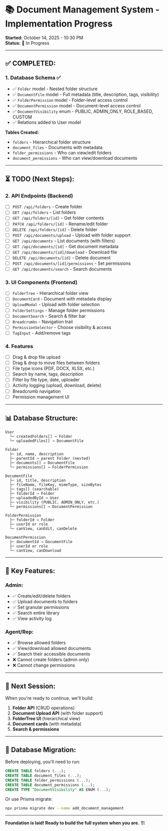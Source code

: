 # 📚 Document Management System - Implementation Progress

**Started:** October 14, 2025 - 10:30 PM  
**Status:** 🔄 In Progress

---

## ✅ **COMPLETED:**

### **1. Database Schema** ✅
- ✅ `Folder` model - Nested folder structure
- ✅ `DocumentFile` model - Full metadata (title, description, tags, visibility)
- ✅ `FolderPermission` model - Folder-level access control
- ✅ `DocumentPermission` model - Document-level access control
- ✅ `DocumentVisibility` enum - PUBLIC, ADMIN_ONLY, ROLE_BASED, CUSTOM
- ✅ Relations added to User model

**Tables Created:**
- `folders` - Hierarchical folder structure
- `document_files` - Documents with metadata
- `folder_permissions` - Who can view/edit folders
- `document_permissions` - Who can view/download documents

---

## ⏳ **TODO (Next Steps):**

### **2. API Endpoints** (Backend)
- [ ] `POST /api/folders` - Create folder
- [ ] `GET /api/folders` - List folders
- [ ] `GET /api/folders/[id]` - Get folder contents
- [ ] `PATCH /api/folders/[id]` - Rename/edit folder
- [ ] `DELETE /api/folders/[id]` - Delete folder
- [ ] `POST /api/documents/upload` - Upload with folder support
- [ ] `GET /api/documents` - List documents (with filters)
- [ ] `GET /api/documents/[id]` - Get document metadata
- [ ] `GET /api/documents/[id]/download` - Download file
- [ ] `DELETE /api/documents/[id]` - Delete document
- [ ] `POST /api/documents/[id]/permissions` - Set permissions
- [ ] `GET /api/documents/search` - Search documents

### **3. UI Components** (Frontend)
- [ ] `FolderTree` - Hierarchical folder view
- [ ] `DocumentCard` - Document with metadata display
- [ ] `UploadModal` - Upload with folder selection
- [ ] `FolderSettings` - Manage folder permissions
- [ ] `DocumentSearch` - Search & filter bar
- [ ] `Breadcrumbs` - Navigation trail
- [ ] `PermissionSelector` - Choose visibility & access
- [ ] `TagInput` - Add/remove tags

### **4. Features**
- [ ] Drag & drop file upload
- [ ] Drag & drop to move files between folders
- [ ] File type icons (PDF, DOCX, XLSX, etc.)
- [ ] Search by name, tags, description
- [ ] Filter by file type, date, uploader
- [ ] Activity logging (upload, download, delete)
- [ ] Breadcrumb navigation
- [ ] Permission management UI

---

## 📊 **Database Structure:**

```
User
  └─ createdFolders[] → Folder
  └─ uploadedFiles[] → DocumentFile

Folder
  ├─ id, name, description
  ├─ parentId → parent Folder (nested)
  ├─ documents[] → DocumentFile
  └─ permissions[] → FolderPermission

DocumentFile
  ├─ id, title, description
  ├─ fileName, fileKey, mimeType, sizeBytes
  ├─ tags[] (searchable)
  ├─ folderId → Folder
  ├─ uploadedById → User
  ├─ visibility (PUBLIC, ADMIN_ONLY, etc.)
  └─ permissions[] → DocumentPermission

FolderPermission
  ├─ folderId → Folder
  ├─ userId or role
  └─ canView, canEdit, canDelete

DocumentPermission
  ├─ documentId → DocumentFile
  ├─ userId or role
  └─ canView, canDownload
```

---

## 🎯 **Key Features:**

### **Admin:**
- ✅ Create/edit/delete folders
- ✅ Upload documents to folders
- ✅ Set granular permissions
- ✅ Search entire library
- ✅ View activity log

### **Agent/Rep:**
- ✅ Browse allowed folders
- ✅ View/download allowed documents
- ✅ Search their accessible documents
- ❌ Cannot create folders (admin only)
- ❌ Cannot change permissions

---

## 🚀 **Next Session:**

When you're ready to continue, we'll build:
1. **Folder API** (CRUD operations)
2. **Document Upload API** (with folder support)
3. **FolderTree UI** (hierarchical view)
4. **Document cards** (with metadata)
5. **Search & permissions**

---

## 💾 **Database Migration:**

Before deploying, you'll need to run:
```sql
CREATE TABLE folders (...);
CREATE TABLE document_files (...);
CREATE TABLE folder_permissions (...);
CREATE TABLE document_permissions (...);
CREATE TYPE "DocumentVisibility" AS ENUM (...);
```

Or use Prisma migrate:
```bash
npx prisma migrate dev --name add_document_management
```

---

**Foundation is laid! Ready to build the full system when you are.** 🏗️

